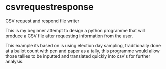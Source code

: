 # csvrequestresponse
CSV request and respond file writer

This is my beginner attempt to design a python programme that will produce a CSV file after requesting information from the user.

This example its based on is using election day sampling, traditionally done at a ballot count with pen and paper as a tally, this 
programme would allow those tallies to be inputted and translated quickly into csv's for further analysis.

